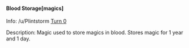 #### Blood Storage[magics]

Info: /u/Plintstorm [Turn 0](/r/GodhoodWB/comments/fr5ib1/endless_pantheon_turn_3/fm0it0l/)

Description: Magic used to store magics in blood. Stores magic for 1 year and 1 day.

